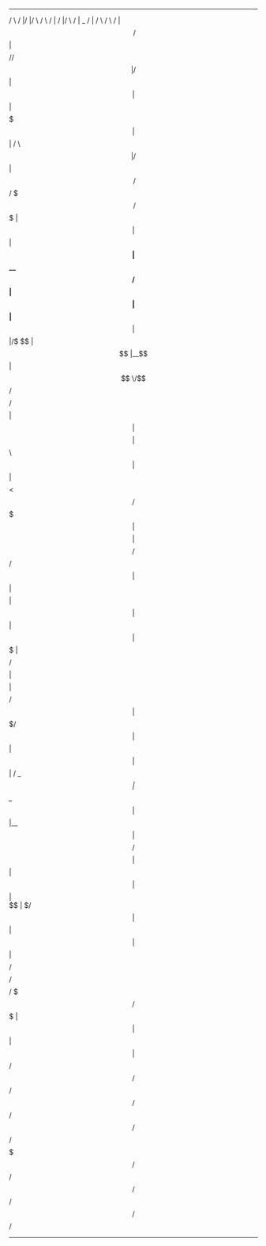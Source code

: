  __       __  ________  ______          ______   __    __  _______   __       __   ______   __      __ 
/  \     /  |/        |/      \        /      \ /  |  /  |/       \ /  |  _  /  | /      \ /  \    /  |
$$  \   /$$ |$$$$$$$$//$$$$$$  |      /$$$$$$  |$$ |  $$ |$$$$$$$  |$$ | / \ $$ |/$$$$$$  |$$  \  /$$/ 
$$$  \ /$$$ |   $$ |  $$ |__$$ |      $$ \__$$/ $$ |  $$ |$$ |__$$ |$$ |/$  \$$ |$$ |__$$ | $$  \/$$/  
$$$$  /$$$$ |   $$ |  $$    $$ |      $$      \ $$ |  $$ |$$    $$< $$ /$$$  $$ |$$    $$ |  $$  $$/   
$$ $$ $$/$$ |   $$ |  $$$$$$$$ |       $$$$$$  |$$ |  $$ |$$$$$$$  |$$ $$/$$ $$ |$$$$$$$$ |   $$$$/    
$$ |$$$/ $$ |   $$ |  $$ |  $$ |      /  \__$$ |$$ \__$$ |$$ |__$$ |$$$$/  $$$$ |$$ |  $$ |    $$ |    
$$ | $/  $$ |   $$ |  $$ |  $$ |      $$    $$/ $$    $$/ $$    $$/ $$$/    $$$ |$$ |  $$ |    $$ |    
$$/      $$/    $$/   $$/   $$/        $$$$$$/   $$$$$$/  $$$$$$$/  $$/      $$/ $$/   $$/     $$/     
                                                                                                       
                                                                                                       
-------------------------------------------------------------------------------------------------------